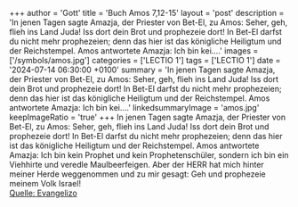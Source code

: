 +++
author = 'Gott'
title = 'Buch Amos 7,12-15'
layout = 'post'
description = 'In jenen Tagen sagte Amazja, der Priester von Bet-El, zu Amos: Seher, geh, flieh ins Land Juda! Iss dort dein Brot und prophezeie dort! In Bet-El darfst du nicht mehr prophezeien; denn das hier ist das königliche Heiligtum und der Reichstempel. Amos antwortete Amazja: Ich bin kei....'
images = ['/symbols/amos.jpg']
categories = ['LECTIO 1']
tags = ['LECTIO 1']
date = '2024-07-14 06:30:00 +0100'
summary = 'In jenen Tagen sagte Amazja, der Priester von Bet-El, zu Amos: Seher, geh, flieh ins Land Juda! Iss dort dein Brot und prophezeie dort! In Bet-El darfst du nicht mehr prophezeien; denn das hier ist das königliche Heiligtum und der Reichstempel. Amos antwortete Amazja: Ich bin kei....'
linkedsummaryImage = 'amos.jpg'
keepImageRatio = 'true'
+++
In jenen Tagen sagte Amazja, der Priester von Bet-El, zu Amos: Seher, geh, flieh ins Land Juda! Iss dort dein Brot und prophezeie dort!
In Bet-El darfst du nicht mehr prophezeien; denn das hier ist das königliche Heiligtum und der Reichstempel.
Amos antwortete Amazja: Ich bin kein Prophet und kein Prophetenschüler, sondern ich bin ein Viehhirte und veredle Maulbeerfeigen.<!--more-->
Aber der HERR hat mich hinter meiner Herde weggenommen und zu mir gesagt: Geh und prophezeie meinem Volk Israel!<br> [Quelle: Evangelizo](https://evangeliumtagfuertag.org/DE/gospel)